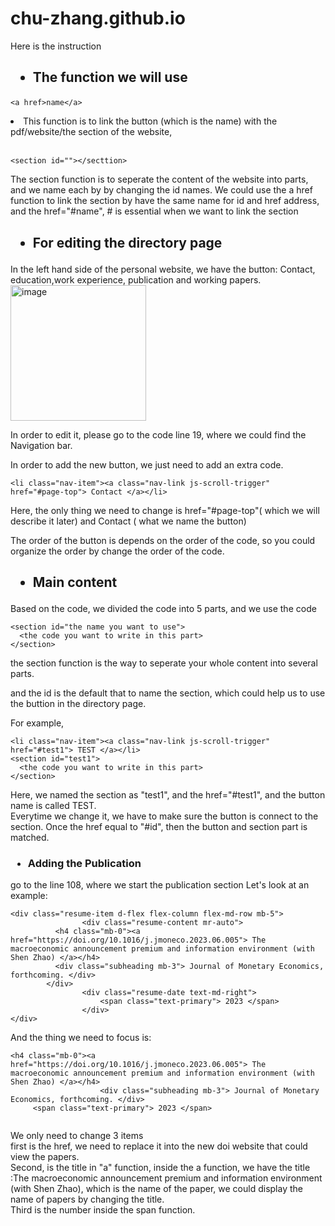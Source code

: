 # chu-zhang.github.io

Here is the instruction

<h2><ul><li>The function we will use</li></ul></h2>

```
<a href>name</a>
```
<li> This function is to link the button (which is the name) with the pdf/website/the section of the website,</li><br>

```
<section id=""></secttion>
```
The section function is to seperate the content of the website into parts, and we name each by by changing the id names. We could use the a href function to link the section by have the same name for id and href address, and the href="#name", # is essential when we want to link the section
<h2><ul><li>For editing the directory page</li></ul></h2>

In the left hand side of the personal website, we have the button: Contact, education,work experience, publication and working papers.
<img width="217" alt="image" src="https://github.com/chu-zhang/chu-zhang.github.io/assets/82868869/02e9f6e7-6ae2-4f83-a5f3-7fde65554a1e"><br>

In order to edit it, please go to the code line 19, where we could find the Navigation bar.<br>

In order to add the new button, we just need to add an extra code.

```
<li class="nav-item"><a class="nav-link js-scroll-trigger" href="#page-top"> Contact </a></li>
```
Here, the only thing we need to change is href="#page-top"( which we will describe it later) and Contact ( what we name the button)<br>



The order of the button is depends on the order of the code, so you could organize the order by change the order of the code.

<h2><ul><li>Main content</li></ul></h2>
Based on the code, we divided the code into 5 parts, and we use the code 

```
<section id="the name you want to use">
  <the code you want to write in this part>
</section>
```
the section function is the way to seperate your whole content into several parts.<br>

and the id is the default that to name the section, which could help us to use the buttion in the directory page.<br>

For example, 
```
<li class="nav-item"><a class="nav-link js-scroll-trigger" href="#test1"> TEST </a></li>
<section id="test1">
  <the code you want to write in this part>
</section>
```

Here, we named the section as "test1", and the href="#test1", and the button name is called TEST. <br>
Everytime we change it, we have to make sure the button is connect to the section. Once the href equal to "#id", then the button and section part is matched.

<h3><ul><li>Adding the Publication</li></ul></h2>

go to the line 108, where we start the publication section
Let's look at an example:

```
<div class="resume-item d-flex flex-column flex-md-row mb-5">
				<div class="resume-content mr-auto">
          <h4 class="mb-0"><a href="https://doi.org/10.1016/j.jmoneco.2023.06.005"> The macroeconomic announcement premium and information environment (with Shen Zhao) </a></h4>
          <div class="subheading mb-3"> Journal of Monetary Economics, forthcoming. </div>
        </div>
				<div class="resume-date text-md-right">
					<span class="text-primary"> 2023 </span>
				</div>
</div>
```
And the thing we need to focus is:

```
<h4 class="mb-0"><a href="https://doi.org/10.1016/j.jmoneco.2023.06.005"> The macroeconomic announcement premium and information environment (with Shen Zhao) </a></h4>
					<div class="subheading mb-3"> Journal of Monetary Economics, forthcoming. </div>
     <span class="text-primary"> 2023 </span>
     
```

We only need to change 3 items<br>
first is the href, we need to replace it into the new doi website that could view the papers.<br>
Second, is the title in "a" function, inside the a function, we have the title :The macroeconomic announcement premium and information environment (with Shen Zhao), which is the name of the paper, we could display the name of papers by changing the title.<br>
Third is the number inside the span function.





